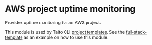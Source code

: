 # AWS project uptime monitoring

Provides uptime monitoring for an AWS project.

This module is used by Taito CLI [project templates](https://taitounited.github.io/taito-cli/templates/#project-templates). See the [full-stack-template](https://github.com/TaitoUnited/full-stack-template) as an example on how to use this module.
